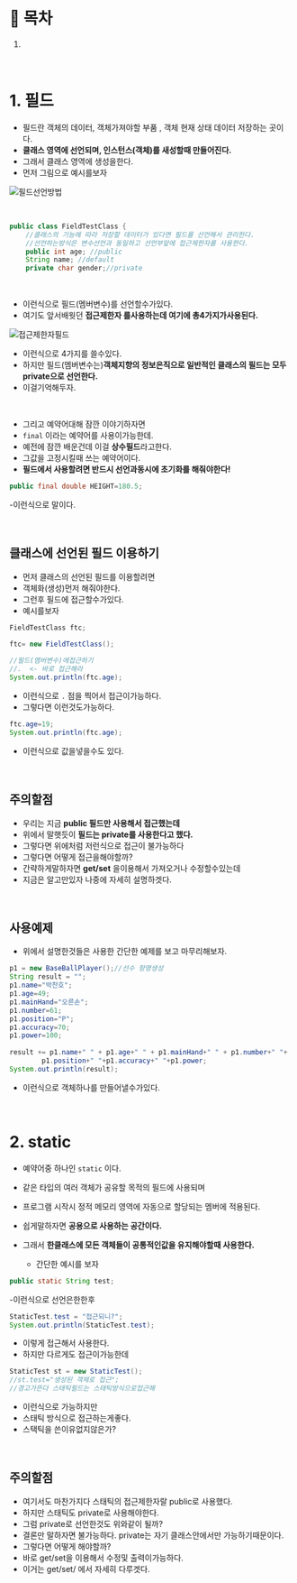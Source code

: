 # 🔖 목차
1.



<br/>


# 1. 필드 

- 필드란 객체의 데이터, 객체가져야할 부품 , 객체 현재 상태 데이터 저장하는 곳이다.
- **클래스 영역에 선언되며, 인스턴스(객체)를 새성할때 만들어진다.**
- 그래서 클래스 영역에 생성을한다.
- 먼저 그림으로 예시를보자

![필드선언방법](https://user-images.githubusercontent.com/126074577/226150035-6d26852a-3de0-48ce-9680-6a491ac68385.png)

<br/>


```java
public class FieldTestClass {
	//클래스의 기능에 따라 저장할 데이터가 있다면 필드를 선언해서 관리한다.
	//선언하는방식은 변수선언과 동일하고 선언부앞에 접근제한자를 사용한다.
	public int age; //public
	String name; //default
	private char gender;//private

```
<br/>

- 이런식으로 필드(멤버변수)를 선언할수가있다.
- 여기도 앞서배웟던 **접근제한자 를사용하는데 여기에 총4가지가사용된다.**

![접근제한자필드](https://user-images.githubusercontent.com/126074577/226150049-5b84b2f8-41c9-4d64-a535-f757c02bcd72.png)

- 이런식으로 4가지를 쓸수있다.
- 하지만 필드(멤버변수는)**객체지향의 정보은직으로 일반적인 클래스의 필드는 모두 private으로 선언한다.**
- 이걸기억해두자.
<br/>

- 그리고 예약어대해 잠깐 이야기하자면
- <code>final</code> 이라는 예약어를 사용이가능한데.
- 예전에 잠깐 배운건데 이걸 **상수필드**라고한다.
- 그값을 고정시킬때 쓰는 예약어이다.
- **필드에서 사용할려면 반드시 선언과동시에 초기화를 해줘야한다!**

```java
public final double HEIGHT=180.5;
```
-이런식으로 말이다.

<br/>

## 클래스에 선언된 필드 이용하기

- 먼저 클래스의 선언된 필드를 이용할려면
- 객체화(생성)먼저 해줘야한다.
- 그런후 필드에 접근할수가있다.
- 예시를보자

```java
FieldTestClass ftc;

ftc= new FieldTestClass();
		
//필드(멤버변수)에접근하기
//.  <- 바로 접근해라
System.out.println(ftc.age);
```
- 이런식으로  <code>.</code> 점을 찍어서 접근이가능하다.
- 그렇다면 이런것도가능하다.

```java
ftc.age=19;
System.out.println(ftc.age);
```
- 이런식으로 값을넣을수도 있다.
<br/>


## 주의할점
- 우리는 지금 **public 필드만 사용해서 접근했는데**
- 위에서 말햇듯이 **필드는 private를 사용한다고 했다.**
- 그렇다면 위에처럼 저런식으로 접근이 불가능하다 
- 그렇다면 어떻게 접근을해야할까?
- 간략하게말하자면 **get/set** 을이용해서 가져오거나 수정할수있는데
- 지금은 알고만있자 나중에 자세히 설명하겟다.

<br/>

## 사용예제

- 위에서 설명한것들은 사용한 간단한 예제를 보고 마무리해보자.

```java
p1 = new BaseBallPlayer();//선수 항명생성
String result = "";
p1.name="박찬호";
p1.age=49;
p1.mainHand="오른손";
p1.number=61;
p1.position="P";
p1.accuracy=70;
p1.power=100;
		
result += p1.name+" " + p1.age+" " + p1.mainHand+" " + p1.number+" "+
		p1.position+" "+p1.accuracy+" "+p1.power;
System.out.println(result);
```

- 이런식으로 객체하나를 만들어낼수가있다.

<br/>

# 2. static

- 예약어중 하나인 <code>static</code> 이다.
- 같은 타입의 여러 객체가 공유할 목적의 필드에 사용되며
- 프로그램 시작시 정적 메모리 영역에 자동으로 할당되는 멤버에 적용된다.
- 쉽게말하자면 **공용으로 사용하는 공간이다.**
- 그래서 **한클래스에 모든 객체들이 공통적인값을 유지해야할때 사용한다.**

	- 간단한 예시를 보자

```java
public static String test;
```
-이런식으로 선언은한한후

```java 
StaticTest.test = "접근되니?";
System.out.println(StaticTest.test);
```
- 이렇게 접근해서 사용한다.
- 하지만 다르게도 접근이가능한데

```java
StaticTest st = new StaticTest();
//st.test="생성된 객체로 접근";
//경고가뜬다 스태틱필드는 스태틱방식으로접근해
```
- 이런식으로 가능하지만
- 스태틱 방식으로 접근하는게좋다.
- 스택틱을 쓴이유없지않은가?

<br/>

## 주의할점
- 여기서도 마찬가지다 스태틱의 접근제한자랄 public로 사용했다.
- 하지만 스태틱도 private로 사용해야한다.
- 그럼 private로 선언한것도 위와같이 될까?
- 결론만 말하자면 불가능하다. private는 자기 클래스안에서만 가능하기때문이다.
- 그렇다면 어떻게 해야할까?
- 바로 get/set을 이용해서 수정및 출력이가능하다.
- 이거는 get/set/ 에서 자세히 다루겟다.

<br/>




